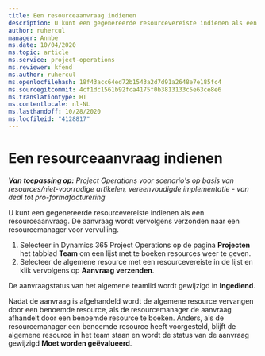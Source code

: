 ```yaml
---
title: Een resourceaanvraag indienen
description: U kunt een gegenereerde resourcevereiste indienen als een resourceaanvraag. De aanvraag wordt vervolgens verzonden naar een resourcemanager voor vervulling.
author: ruhercul
manager: Annbe
ms.date: 10/04/2020
ms.topic: article
ms.service: project-operations
ms.reviewer: kfend
ms.author: ruhercul
ms.openlocfilehash: 18f43acc64ed72b1543a2d7d91a2648e7e185fc4
ms.sourcegitcommit: 4cf1dc1561b92fca4175f0b3813133c5e63ce8e6
ms.translationtype: HT
ms.contentlocale: nl-NL
ms.lasthandoff: 10/28/2020
ms.locfileid: "4128817"
---
```

# <a name="submit-a-resource-request"></a>Een resourceaanvraag indienen

_**Van toepassing op:** Project Operations voor scenario's op basis van resources/niet-voorradige artikelen, vereenvoudigde implementatie - van deal tot pro-formafacturering_

U kunt een gegenereerde resourcevereiste indienen als een resourceaanvraag. De aanvraag wordt vervolgens verzonden naar een resourcemanager voor vervulling.

1. Selecteer in Dynamics 365 Project Operations op de pagina **Projecten** het tabblad **Team** om een lijst met te boeken resources weer te geven. 
2. Selecteer de algemene resource met een resourcevereiste in de lijst en klik vervolgens op **Aanvraag verzenden**.

De aanvraagstatus van het algemene teamlid wordt gewijzigd in **Ingediend**.

Nadat de aanvraag is afgehandeld wordt de algemene resource vervangen door een benoemde resource, als de resourcemanager de aanvraag afhandelt door een benoemde resource te boeken. Anders, als de resourcemanager een benoemde resource heeft voorgesteld, blijft de algemene resource in het team staan en wordt de status van de aanvraag gewijzigd **Moet worden geëvalueerd**.
